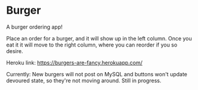 # Burger

A burger ordering app!

Place an order for a burger, and it will show up in the left column. Once you eat it it will move to the right column, where you can reorder if you so desire. 


Heroku link:
https://burgers-are-fancy.herokuapp.com/

Currently: New burgers will not post on MySQL and buttons won't update devoured state, so they're not moving around. Still in progress. 
